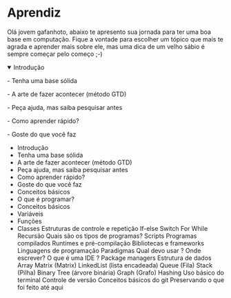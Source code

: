# Aprendiz

Olá jovem gafanhoto, abaixo te apresento sua jornada para ter uma boa base em computação. Fique a vontade para escolher um tópico que mais te agrada e aprender mais sobre ele, mas uma dica de um velho sábio é sempre começar pelo começo ;-) 

<details open>
<summary>Introdução</summary>
 <p> - Tenha uma base sólida  </p>
 <p> - A arte de fazer acontecer (método GTD) </p>
 <p> - Peça ajuda, mas saiba pesquisar antes </p>
 <p> - Como aprender rápido? </p>
 <p>  - Goste do que você faz </p>
</details> 

- Introdução
 - Tenha uma base sólida
 - A arte de fazer acontecer (método GTD)
 - Peça ajuda, mas saiba pesquisar antes
 - Como aprender rápido?
 - Goste do que você faz
- Conceitos básicos
 - O que é programar?
 - Conceitos básicos
  - Variáveis
  - Funções
  - Classes
Estruturas de controle e repetição
If-else
Switch
For
While
Recursão
Quais são os tipos de programas?
Scripts
Programas compilados
Runtimes e pré-compilação
Bibliotecas e frameworks
Linguagens de programação
Paradigmas
Qual devo usar ?
Onde escrever? O que é uma IDE ?
Package managers
Estrutura de dados
Array
Matrix (Matrix)
LinkedList (lista encadeada)
Queue (Fila)
Stack (Pilha)
Binary Tree (árvore binária)
Graph (Grafo)
Hashing
Uso básico do terminal
Controle de versão
Conceitos básicos do git
Preservando o que foi feito até aqui
